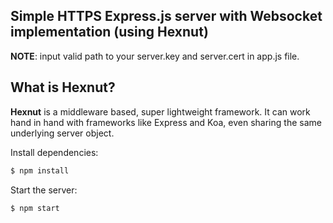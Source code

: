 
## Simple HTTPS Express.js server with Websocket implementation (using Hexnut)

__NOTE__: input valid path to your server.key and server.cert in app.js file.

## What is Hexnut?

__Hexnut__ is a middleware based, super lightweight framework. It can work hand in hand with frameworks like Express and Koa, even sharing the same underlying server object.

  Install dependencies:

```bash
$ npm install
```

  Start the server:

```bash
$ npm start
```
